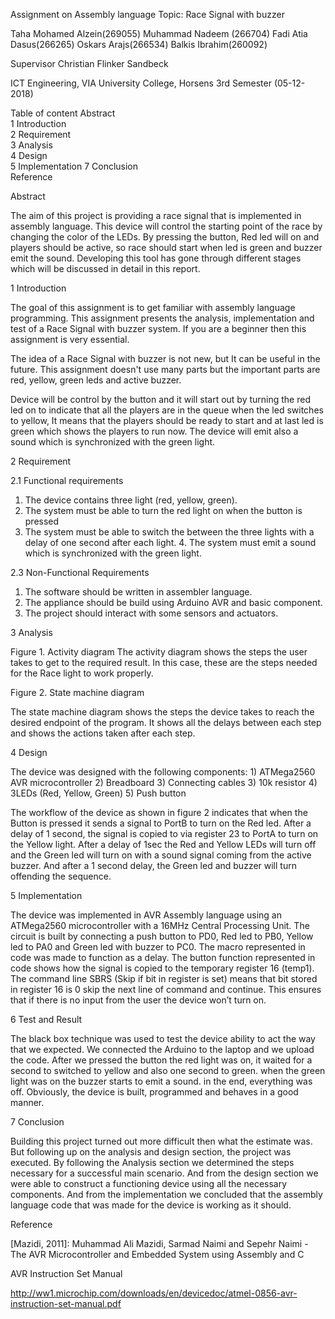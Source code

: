 Assignment on Assembly language
Topic: Race Signal with buzzer


Taha Mohamed Alzein(269055)
Muhammad Nadeem (266704)
Fadi Atia Dasus(266265)
Oskars Arajs(266534)
Balkis Ibrahim(260092)

Supervisor
Christian Flinker Sandbeck

ICT Engineering, VIA University College, Horsens
3rd Semester (05-12-2018) 

Table of content
Abstract	
1 Introduction	
2 Requirement	
3 Analysis	
4 Design	
5 Implementation
7 Conclusion	
Reference	

Abstract

The aim of this project is providing a race signal that is implemented in assembly language. This device will control the starting point of the race by changing the color of the LEDs. By pressing the button, Red led will on and players should be active, so race should start when led is green and buzzer emit the sound. Developing this tool has gone through different stages which will be discussed in detail in this report.

1 Introduction

The goal of this assignment is to get familiar with assembly language programming. This assignment presents the analysis, implementation and test of a Race Signal with buzzer system. If you are a beginner then this assignment is very essential. 

The idea of a Race Signal with buzzer is not new, but It can be useful in the future. This assignment doesn't use many parts but the important parts are red, yellow, green leds and active buzzer. 

Device will be control by the button and it will start out by turning the red led on to indicate that all the players are in the queue when the led switches to yellow, It means that the players should be ready to start and at last led is green which shows the players to run now. The device will emit also a sound which is synchronized with the green light.

2 Requirement

2.1 Functional requirements
    
1. The device contains three light (red, yellow, green).
2. The system must be able to turn the red light on when the button is pressed 
3. The system must be able to switch the between the three lights with a delay of one second after each light. 
    4. The system must emit a sound which is synchronized with the green light. 

2.3 Non-Functional Requirements

1.	The software should be written in assembler language.
2.	The appliance should be build using Arduino AVR and basic component.
3.	The project should interact with some sensors and actuators. 

 3 Analysis
 
Figure 1. Activity diagram
The activity diagram shows the steps the user takes to get to the required result. In this case, these are the steps needed for the Race light to work properly.
 
Figure 2. State machine diagram

The state machine diagram shows the steps the device takes to reach the desired endpoint of the program. It shows all the delays between each step and shows the actions taken after each step.

4 Design

The device was designed with the following components:
	1) ATMega2560 AVR microcontroller
	2) Breadboard
	3) Connecting cables
	3) 10k resistor
	4) 3LEDs (Red, Yellow, Green)
	5) Push button

The workflow of the device as shown in figure 2 indicates that when the Button is pressed it sends a signal to PortB to turn on the Red led. After a delay of 1 second, the signal is copied to via register 23 to PortA to turn on the Yellow light. After a delay of 1sec the Red and Yellow LEDs will turn off and the Green led will turn on with a sound signal coming from the active buzzer. And after a 1 second delay, the Green led and buzzer will turn offending the sequence.

5 Implementation

The device was implemented in AVR Assembly language using an ATMega2560 microcontroller with a 16MHz Central Processing Unit.
The circuit is built by connecting a push button to PD0, Red led to PB0, Yellow led to PA0 and Green led with buzzer to PC0. 
The macro represented in code was made to function as a delay.
The button function represented in code shows how the signal is copied to the temporary register 16 (temp1). The command line SBRS (Skip if bit in register is set) means that bit stored in register 16 is 0 skip the next line of command and continue. This ensures that if there is no input from the user the device won’t turn on.

6 Test and Result 

The black box technique was used to test the device ability to act the way that we expected. 
We connected the Arduino to the laptop and we upload the code. After we pressed the button the red light was on, it waited for a second to switched to yellow and also one second to green. when the green light was on the buzzer starts to emit a sound. in the end, everything was off.
Obviously, the device is built, programmed and behaves in a good manner. 

 
7 Conclusion

Building this project turned out more difficult then what the estimate was. But following up on the analysis and design section, the project was executed. By following the Analysis section we determined the steps necessary for a successful main scenario. And from the design section we were able to construct a functioning device using all the necessary components. And from the implementation we concluded that the assembly language code that was made for the device is working as it should.

Reference 

[Mazidi, 2011]: Muhammad Ali Mazidi, Sarmad Naimi and Sepehr Naimi - The AVR Microcontroller and Embedded System using Assembly and C

AVR Instruction Set Manual

http://ww1.microchip.com/downloads/en/devicedoc/atmel-0856-avr-instruction-set-manual.pdf

